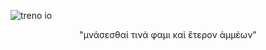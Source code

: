 ![treno io](https://github.com/AglaiaNorza/AglaiaNorza/assets/75022526/2792f3ba-c7a7-4931-b994-8cbc55df8762)

<p align="center">"μνάσεσθαί τινά φαμι καὶ ἕτερον ἀμμέων"</p>
